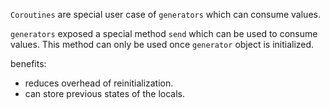 `Coroutines` are special user case of `generators` which can consume values.

`generators` exposed a special method `send` which can be used to consume values. This method can only be used once `generator` object is initialized.

benefits:

- reduces overhead of reinitialization.
- can store previous states of the locals.

